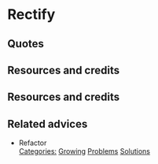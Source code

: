 # Rectify

## Quotes

## Resources and credits

## Resources and credits

## Related advices

- Refactor
<br/>[Categories:](../Categories/index.md) [Growing](../Categories/Growing.md) [Problems](../Categories/Problems.md) [Solutions](../Categories/Solutions.md)